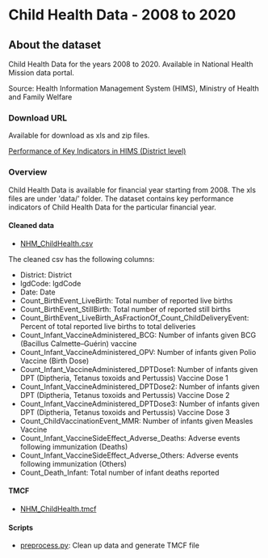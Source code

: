 # Child Health Data - 2008 to 2020
        
## About the dataset
Child Health Data for the years 2008 to 2020. Available in National Health Mission data portal.

Source: Health Information Management System (HIMS), Ministry of Health and Family Welfare

### Download URL
Available for download as xls and zip files.

[Performance of Key Indicators in HIMS (District level)](https://nrhm-mis.nic.in/hmisreports/frmstandard_reports.aspx)

### Overview
Child Health Data is available for financial year starting from 2008. The xls files are under 'data/' folder.
The dataset contains key performance indicators of Child Health Data for the particular financial year. 

#### Cleaned data
- [NHM_ChildHealth.csv](NHM_ChildHealth.csv)

The cleaned csv has the following columns:

- District: District
- lgdCode: lgdCode
- Date: Date
- Count_BirthEvent_LiveBirth: Total number of reported live births
- Count_BirthEvent_StillBirth: Total number of reported still births
- Count_BirthEvent_LiveBirth_AsFractionOf_Count_ChildDeliveryEvent: Percent of total reported live births to total deliveries
- Count_Infant_VaccineAdministered_BCG: Number of infants given BCG (Bacillus Calmette–Guérin) vaccine
- Count_Infant_VaccineAdministered_OPV: Number of infants given Polio Vaccine (Birth Dose)
- Count_Infant_VaccineAdministered_DPTDose1: Number of infants given DPT (Diptheria, Tetanus toxoids and Pertussis) Vaccine Dose 1
- Count_Infant_VaccineAdministered_DPTDose2: Number of infants given DPT (Diptheria, Tetanus toxoids and Pertussis) Vaccine Dose 2
- Count_Infant_VaccineAdministered_DPTDose3: Number of infants given DPT (Diptheria, Tetanus toxoids and Pertussis) Vaccine Dose 3
- Count_ChildVaccinationEvent_MMR: Number of infants given Measles Vaccine
- Count_Infant_VaccineSideEffect_Adverse_Deaths: Adverse events following immunization (Deaths)
- Count_Infant_VaccineSideEffect_Adverse_Others: Adverse events following immunization (Others)
- Count_Death_Infant: Total number of infant deaths reported

#### TMCF
- [NHM_ChildHealth.tmcf](NHM_ChildHealth.tmcf)

#### Scripts
- [preprocess.py](preprocess.py): Clean up data and generate TMCF file
        
